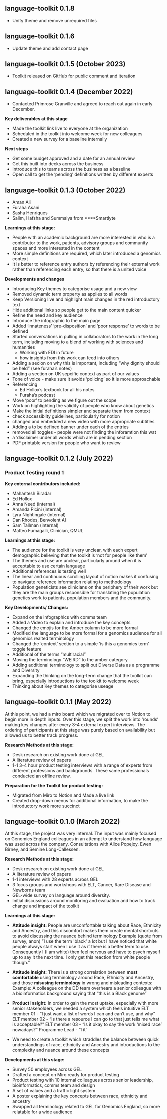 ## language-toolkit 0.1.8

- Unify theme and remove unrequired files

## language-toolkit 0.1.6

- Update theme and add contact page

## language-toolkit 0.1.5 (October 2023)

- Toolkit released on GitHub for public comment and iteration

## language-toolkit 0.1.4 (December 2022)

- Contacted Primrose Granville and agreed to reach out again in early December.

**Key deliverables at this stage**

- Made the toolkit link live to everyone at the organization
- Scheduled in the toolkit into welcome week for new colleagues
- Created a new survey for a baseline internally

**Next steps**

- Get some budget approved and a date for an annual review
- Get this built into decks across the business
- Introduce this to teams across the business as a baseline
- Open call to get the ‘pending’ definitions written by different experts

## language-toolkit 0.1.3 (October 2022)

- Aman Ali
- Furaha Asani
- Sasha Henriques
- Salim, Hafsha and Summaiya from ****Smartlyte

**Learnings at this stage:**

- People with an academic background are more interested in who is a contributor to the work, patients, advisory groups and community spaces and more interested in the content
- More simple definitions are required, which later introduced a genomics context
- It is better to reference entry authors by referencing their external work rather than referencing each entry, so that there is a united voice

**Developments and changes**

- Introducing Key themes to categorise usage and a new view
- Removed dynamic term property as applies to all words
- Keep Versioning live and highlight main changes in the red introductory text
- Hide additional links so people get to the main content quicker
- Refine the need and key audience
- Introduce the infographic to the main page
- Added ‘innateness’ ‘pre-disposition’ and ‘poor response’ to words to be defined
- Started conversations in pulling in collaborators to the work in the long term, including moving to a blend of working with sciences and humanities
    - Working with EDI in future
    - how insights from this work can feed into others
- Adding a secion on why this is important, including “why dignity should be held” (see furaha’s notes)
- Adding a section on UK sepcific context as part of our values
- Tone of voice - make sure it avoids ‘policing’ so it is more approachable
- Referencing
    - Ed Hollox’s textbook for all his notes
    - Furaha’s podcast
- Move ‘poor’ to pending as we figure out the scope
- Work on highlighting the validity of people who know about genetics
- Make the initial definitions simpler and separate them from context
- check accessiblity guidelines, particularly for notion
- changed and embedded a new video with more appropriate subtitles
- Adding a to be defined banner under each of the entries
- removed all toggles - people were not finding the inforamtion this wat
- a ‘disclaimer under all words which are in pending section
- PDF printable version for people who want to review

## language-toolkit 0.1.2 (July 2022)

### **Product Testing round 1**

**Key external contributors included:**

- Mahantesh Biradar
- Ed Hollox
- Anna Need (internal)
- Amanda Picini (internal)
- Lyra Nightingale (internal)
- Dan Rhodes, Benvolent AI
- Sam Tallman (internal)
- Matteo Fumagalli, Clinician, QMUL

**Learnings at this stage:**

- The audience for the toolkit is very unclear, with each expert demographic believing that the toolkit is ‘not for people like them’
- The themes and use are unclear, particularly around when it is acceptable to use certain language
- Additional references is testing well
- The linear and continuous scrolling layout of notion makes it confusing to navigate reference information relating to methodology
- Population geneticists see clinicians on the periphery of their work but they are the main groups responsible for translating the population genetics work to patients, population members and the community.

**Key Developments/ Changes:**

- Expand on the infographics with comms team
- Added a Video to explain and introduce the key concepts
- Changed the emojis for the Amber column to be more formal
- Modified the language to be more formal for a genomics audience for all genomics realted terminology
- Changed the ‘context’ section to a simple ‘is this a genomics term’ toggle feature
- Additional of the terms “multiracial”
- Moving the terminology “WEIRD” to the amber category
- Adding additional terminology to split out Diverse Data as a programme and Diversity
- Expanding the thinking on the long-term change that the toolkit can bring, especially introductions to the toolkit to welcome week
- Thinking about Key themes to categorise useage

## language-toolkit 0.1.1 (May 2022)

At this point, we had a miro board which we migrated over to Notion to begin more in depth inputs. Over this stage, we split the work into ‘rounds’ making key changes after every 3-4 external expert interviews. The ordering of participants at this stage was purely based on availability but allowed us to better track progress.

**Research Methods at this stage:**

- Desk research on existing work done at GEL
- A literature review of papers
- 1-1 3-4 hour product testing interviews with a range of experts from different professions and backgrounds. These same professionals conducted an offline review.

**Preparation for the Toolkit for product testing:**

- Migrated from Miro to Notion and Made a live link
- Created drop-down menus for additional information, to make the introductory work more succinct

## language-toolkit 0.1.0 (March 2022)

At this stage, the project was very internal. The input was mainly focused on Genomics England colleagues in an attempt to understand how language was used across the company. Consultations with Alice Popejoy, Ewen Birney, and Semine Long-Callessen.

**Research Methods at this stage:**

- Desk research on existing work done at GEL
- A literature review of papers
- 1-1 interviews with 28 experts across GEL
- 3 focus groups and workshops with ELT, Cancer, Rare Disease and Newborns team
- GEL-wide survey on language around diversity.
- Initial discussions around monitoring and evaluation and how to track change and impact of the toolkit

**Learnings at this stage:**

- **Attitude insight:** People are uncomfortable talking about Race, Ethnicity and Ancestry, and this discomfort makes them create mental shortcuts to avoid discussing the nuance behind terminology
Example (quote from survey, anon) ”I use the term 'black' a lot but I have noticed that white people always start when I use it as if there is a better term to use. Consequently I (I am white) then feel nervous and have to psych myself up to say it the next time. I only get this reaction from white people though.”

- **Attitude Insight:** There is a strong correlation between **most comfortable** using terminology around Race, Ethnicity and Ancestry, and those **misusing terminology** in wrong and misleading contexts:
Example: A colleague on the DD team overhears a senior colleague with a bioinformatics background saying that “this is a Black genome”
- **Product Insight:** In order to gain the most uptake, especially with more senior stakeholders, we needed a system which feels intuitive
ELT member 01 - ”I just want a list of words I can and can’t use, and why”
ELT member 02 - “Is there a resource I can go to that just tells me what is acceptable?”
ELT member 03 - “Is it okay to say the work ‘mixed race’ nowadays?”
Programme Lead - “I it’
- We need to create a toolkit which straddles the balance between quick understandings of race, ethnicity and Ancestry and introductions to the complexity and nuance around these concepts

**Developments at this stage:**

- Survey 50 employees across GEL
- Drafted a concept on Miro ready for product testing
- Product testing with 10 internal colleagues across senior leadership, bioinformatics, comms team and design
- A set of values and a traffic light system
- A poster explaining the key concepts between race, ethnicity and ancestry
- Swapped all terminology related to GEL for Genomics England, so more relatable for a wide audience
